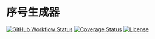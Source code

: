# 序号生成器

[![GitHub Workflow Status](https://img.shields.io/github/workflow/status/miaoxing/seq/Build?style=flat-square)](https://github.com/miaoxing/seq/actions)
[![Coverage Status](https://img.shields.io/coveralls/miaoxing/seq.svg?style=flat-square)](https://coveralls.io/r/miaoxing/seq?branch=master)
[![License](http://img.shields.io/badge/license-MIT-brightgreen.svg?style=flat-square)](http://www.opensource.org/licenses/MIT)
